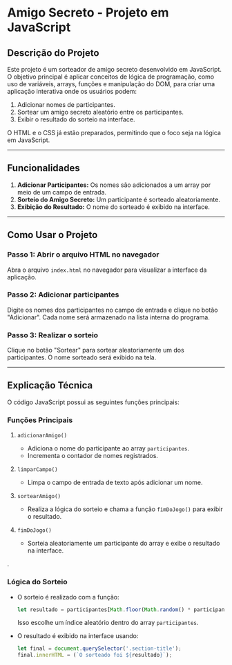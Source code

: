 # Amigo Secreto - Projeto em JavaScript

## **Descrição do Projeto**
Este projeto é um sorteador de amigo secreto desenvolvido em JavaScript. O objetivo principal é aplicar conceitos de lógica de programação, como uso de variáveis, arrays, funções e manipulação do DOM, para criar uma aplicação interativa onde os usuários podem:

1. Adicionar nomes de participantes.
2. Sortear um amigo secreto aleatório entre os participantes.
3. Exibir o resultado do sorteio na interface.

O HTML e o CSS já estão preparados, permitindo que o foco seja na lógica em JavaScript.

---

## **Funcionalidades**

1. **Adicionar Participantes:** Os nomes são adicionados a um array por meio de um campo de entrada.
2. **Sorteio do Amigo Secreto:** Um participante é sorteado aleatoriamente.
3. **Exibição do Resultado:** O nome do sorteado é exibido na interface.


---

## **Como Usar o Projeto**

### **Passo 1:** Abrir o arquivo HTML no navegador
Abra o arquivo `index.html` no navegador para visualizar a interface da aplicação.

### **Passo 2:** Adicionar participantes
Digite os nomes dos participantes no campo de entrada e clique no botão "Adicionar". Cada nome será armazenado na lista interna do programa.

### **Passo 3:** Realizar o sorteio
Clique no botão "Sortear" para sortear aleatoriamente um dos participantes. O nome sorteado será exibido na tela.


---

## **Explicação Técnica**

O código JavaScript possui as seguintes funções principais:

### **Funções Principais**
1. `adicionarAmigo()`
   - Adiciona o nome do participante ao array `participantes`.
   - Incrementa o contador de nomes registrados.

2. `limparCampo()`
   - Limpa o campo de entrada de texto após adicionar um nome.

3. `sortearAmigo()`
   - Realiza a lógica do sorteio e chama a função `fimDoJogo()` para exibir o resultado.

4. `fimDoJogo()`
   - Sorteia aleatoriamente um participante do array e exibe o resultado na interface.

.

### **Lógica do Sorteio**

- O sorteio é realizado com a função:
  ```javascript
  let resultado = participantes[Math.floor(Math.random() * participantes.length)];
  ```
  Isso escolhe um índice aleatório dentro do array `participantes`.

- O resultado é exibido na interface usando:
  ```javascript
  let final = document.querySelector('.section-title');
  final.innerHTML = (`O sorteado foi ${resultado}`);
  ```

